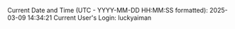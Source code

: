 Current Date and Time (UTC - YYYY-MM-DD HH:MM:SS formatted): 2025-03-09 14:34:21
Current User's Login: luckyaiman
